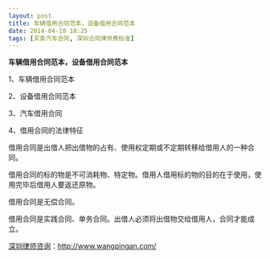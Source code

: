 ```yaml
---
layout: post
title: 车辆借用合同范本，设备借用合同范本
date: 2014-04-10 18:25
tags: [买卖汽车合同, 深圳合同律师费标准]
---
```

<strong>车辆借用合同范本，设备借用合同范本</strong>

1、车辆借用合同范本

2、设备借用合同范本

3、汽车借用合同

4、借用合同的法律特征

借用合同是出借人把出借物的占有、使用权定期或不定期转移给借用人的一种合同。

借用合同的标的物是不可消耗物、特定物。借用人借用标的物的目的在于使用，使用完毕后借用人要返还原物。

借用合同是无偿合同。

借用合同是实践合同、单务合同。出借人必须将出借物交给借用人，合同才能成立。

<a href="http://www.wangpingan.com/">深圳律师咨询</a>：<a href="http://www.wangpingan.com/">http://www.wangpingan.com/</a>

